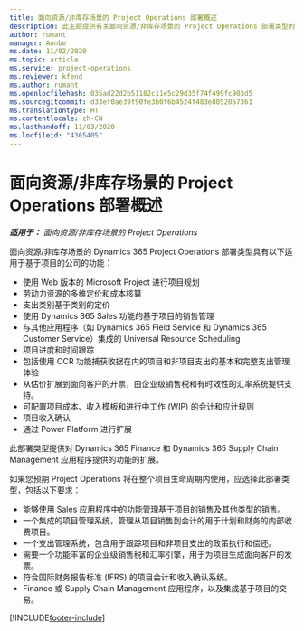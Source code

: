 ```yaml
---
title: 面向资源/非库存场景的 Project Operations 部署概述
description: 此主题提供有关面向资源/非库存场景的 Project Operations 部署类型的信息。
author: rumant
manager: Annbe
ms.date: 11/02/2020
ms.topic: article
ms.service: project-operations
ms.reviewer: kfend
ms.author: rumant
ms.openlocfilehash: 035ad22d2b51182c11e5c29d35f74f499fc903d5
ms.sourcegitcommit: d33ef0ae39f90fe3b0f6b4524f483e8052057361
ms.translationtype: HT
ms.contentlocale: zh-CN
ms.lasthandoff: 11/03/2020
ms.locfileid: "4365405"
---
```

# <a name="project-operations-for-resourcenon-stocked-based-scenarios-deployment-overview"></a>面向资源/非库存场景的 Project Operations 部署概述

_**适用于：** 面向资源/非库存场景的 Project Operations_

面向资源/非库存场景的 Dynamics 365 Project Operations 部署类型具有以下适用于基于项目的公司的功能：

- 使用 Web 版本的 Microsoft Project 进行项目规划
- 劳动力资源的多维定价和成本核算
- 支出类别基于类别的定价
- 使用 Dynamics 365 Sales 功能的基于项目的销售管理
- 与其他应用程序（如 Dynamics 365 Field Service 和 Dynamics 365 Customer Service）集成的 Universal Resource Scheduling
- 项目进度和时间跟踪
- 包括使用 OCR 功能捕获收据在内的项目和非项目支出的基本和完整支出管理体验
- 从估价扩展到面向客户的开票，由企业级销售税和有时效性的汇率系统提供支持。
- 可配置项目成本、收入模板和进行中工作 (WIP) 的会计和应计规则
- 项目收入确认
- 通过 Power Platform 进行扩展

此部署类型提供对 Dynamics 365 Finance 和 Dynamics 365 Supply Chain Management 应用程序提供的功能的扩展。

如果您预期 Project Operations 将在整个项目生命周期内使用，应选择此部署类型，包括以下要求：

- 能够使用 Sales 应用程序中的功能管理基于项目的销售及其他类型的销售。
- 一个集成的项目管理系统，管理从项目销售到会计的用于计划和财务的内部收费项目。
- 一个支出管理系统，包含用于跟踪项目和非项目支出的政策执行和偿还。
- 需要一个功能丰富的企业级销售税和汇率引擎，用于为项目生成面向客户的发票。
- 符合国际财务报告标准 (IFRS) 的项目会计和收入确认系统。
- Finance 或 Supply Chain Management 应用程序，以及集成基于项目的交易。


[!INCLUDE[footer-include](../includes/footer-banner.md)]